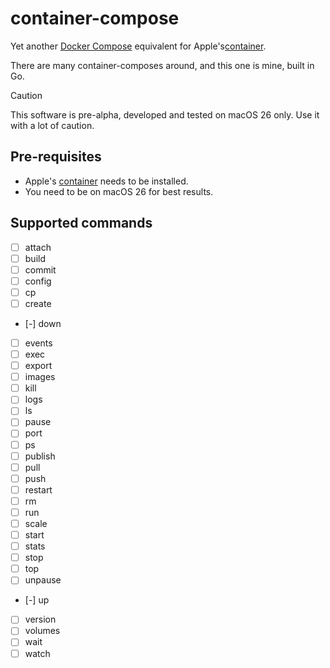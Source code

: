 # container-compose

Yet another [Docker Compose](https://docs.docker.com/compose/) equivalent for
Apple's[container](https://github.com/apple/container).

There are many container-composes around, and this one is mine, built in Go.

> [!CAUTION]
> This software is pre-alpha, developed and tested on macOS 26 only.
> Use it with a lot of caution.

## Pre-requisites

- Apple's [container](https://github.com/apple/container) needs to be installed.
- You need to be on macOS 26 for best results.

## Supported commands

- [ ] attach
- [ ] build
- [ ] commit
- [ ] config
- [ ] cp
- [ ] create
- [-] down
- [ ] events
- [ ] exec
- [ ] export
- [ ] images
- [ ] kill
- [ ] logs
- [ ] ls
- [ ] pause
- [ ] port
- [ ] ps
- [ ] publish
- [ ] pull
- [ ] push
- [ ] restart
- [ ] rm
- [ ] run
- [ ] scale
- [ ] start
- [ ] stats
- [ ] stop
- [ ] top
- [ ] unpause
- [-] up
- [ ] version
- [ ] volumes
- [ ] wait
- [ ] watch
